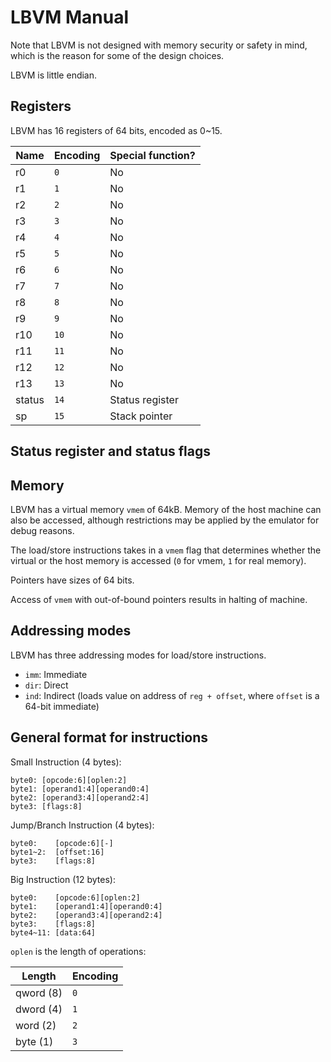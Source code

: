 # LBVM Manual

Note that LBVM is not designed with memory security or safety in mind, which is the reason for some of the design choices.

LBVM is little endian.

## Registers

LBVM has 16 registers of 64 bits, encoded as 0~15.

| Name   | Encoding | Special function? |
|--------|----------|-------------------|
| r0     | `0`      | No                |
| r1     | `1`      | No                |
| r2     | `2`      | No                |
| r3     | `3`      | No                |
| r4     | `4`      | No                |
| r5     | `5`      | No                |
| r6     | `6`      | No                |
| r7     | `7`      | No                |
| r8     | `8`      | No                |
| r9     | `9`      | No                |
| r10    | `10`     | No                |
| r11    | `11`     | No                |
| r12    | `12`     | No                |
| r13    | `13`     | No                |
| status | `14`     | Status register   |
| sp     | `15`     | Stack pointer     |

## Status register and status flags

## Memory

LBVM has a virtual memory `vmem` of 64kB. Memory of the host machine can also be accessed, although restrictions may be applied by the emulator for debug reasons.

The load/store instructions takes in a `vmem` flag that determines whether the virtual or the host memory is accessed (`0` for vmem, `1` for real memory).

Pointers have sizes of 64 bits.

Access of `vmem` with out-of-bound pointers results in halting of machine.

## Addressing modes

LBVM has three addressing modes for load/store instructions.

- `imm`: Immediate
- `dir`: Direct
- `ind`: Indirect (loads value on address of `reg + offset`, where `offset` is a 64-bit immediate)

## General format for instructions

Small Instruction (4 bytes):

```
byte0: [opcode:6][oplen:2]
byte1: [operand1:4][operand0:4]
byte2: [operand3:4][operand2:4]
byte3: [flags:8]
```

Jump/Branch Instruction (4 bytes):

```
byte0:    [opcode:6][-]
byte1~2:  [offset:16]
byte3:    [flags:8]
```

Big Instruction (12 bytes):

```
byte0:    [opcode:6][oplen:2]
byte1:    [operand1:4][operand0:4]
byte2:    [operand3:4][operand2:4]
byte3:    [flags:8]
byte4~11: [data:64]
```

`oplen` is the length of operations:

| Length    | Encoding |
|-----------|----------|
| qword (8) | `0`      |
| dword (4) | `1`      |
| word (2)  | `2`      |
| byte (1)  | `3`      |
